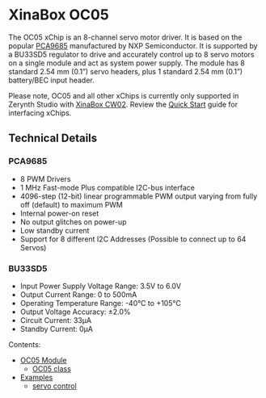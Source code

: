 # XinaBox OC05

The OC05 xChip is an 8-channel servo motor driver. It is based on the popular [PCA9685](https://www.nxp.com/products/analog/interfaces/ic-bus/ic-led-controllers/16-channel-12-bit-pwm-fm-plus-ic-bus-led-controller:PCA9685) manufactured by NXP Semiconductor. It is supported by a BU33SD5 regulator to drive and accurately control up to 8 servo motors on a single module and act as system power supply. The module has 8 standard 2.54 mm (0.1”) servo headers, plus 1 standard 2.54 mm (0.1”) battery/BEC input header.

Please note, OC05 and all other xChips is currently only supported in Zerynth Studio with [XinaBox CW02](/latest/reference/boards/xinabox_esp32/docs/). Review the [Quick Start](https://wiki.xinabox.cc/Quick-Start) guide for interfacing xChips.

## Technical Details

### PCA9685


* 8 PWM Drivers
* 1 MHz Fast-mode Plus compatible I2C-bus interface
* 4096-step (12-bit) linear programmable PWM output varying from fully off (default) to maximum PWM
* Internal power-on reset
* No output glitches on power-up
* Low standby current
* Support for 8 different I2C Addresses (Possible to connect up to 64 Servos)

### BU33SD5


* Input Power Supply Voltage Range: 3.5V to 6.0V
* Output Current Range: 0 to 500mA
* Operating Temperature Range: -40℃ to +105℃
* Output Voltage Accuracy: ±2.0%
* Circuit Current: 33µA
* Standby Current: 0μA

<!-- The text you write here will appear in the first doc page. (This is just a comment, will not be rendered) -->
Contents:


* [OC05 Module](/latest/reference/libs/xinabox/oc05/docs/oc05/)
    * [OC05 class](/latest/reference/libs/xinabox/oc05/docs/oc05/#oc05-class)
* [Examples](/latest/reference/libs/xinabox/oc05/docs/examples/)
    * [servo control](/latest/reference/libs/xinabox/oc05/docs/examples/#servo-position)
